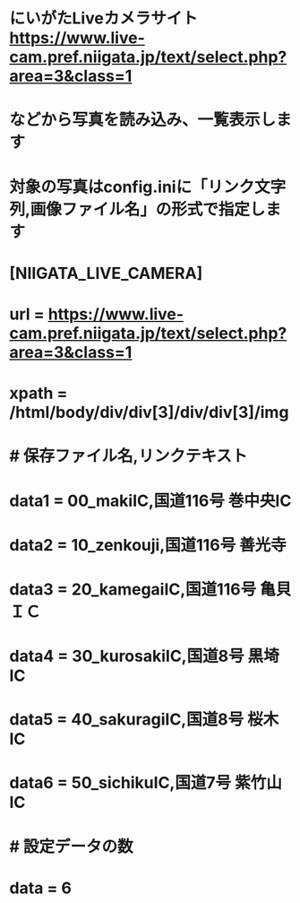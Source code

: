 # にいがたLiveカメラサイト https://www.live-cam.pref.niigata.jp/text/select.php?area=3&class=1
# などから写真を読み込み、一覧表示します
# 対象の写真はconfig.iniに「リンク文字列,画像ファイル名」の形式で指定します
# [NIIGATA_LIVE_CAMERA]
# url = https://www.live-cam.pref.niigata.jp/text/select.php?area=3&class=1
# xpath = /html/body/div/div[3]/div/div[3]/img
# # 保存ファイル名,リンクテキスト
# data1 = 00_makiIC,国道116号 巻中央IC
# data2 = 10_zenkouji,国道116号 善光寺
# data3 = 20_kamegaiIC,国道116号 亀貝ＩＣ
# data4 = 30_kurosakiIC,国道8号 黒埼IC
# data5 = 40_sakuragiIC,国道8号 桜木IC
# data6 = 50_sichikuIC,国道7号 紫竹山IC
# # 設定データの数
# data = 6
